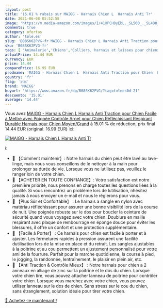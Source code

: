 ```yaml
---
layout: post
title: '15.01 % rabais sur MAIGG - Harnais Chien L  Harnais Anti Tr'
date: 2021-06-08 05:52:58
image: 'https://m.media-amazon.com/images/I/41XPCH0yEbL._SL500_._SL400_.jpg'
comments: true
category: ofertas
author: 'tole.es'
slug: 'B08SK62PVG-fr MAIGG - Harnais Chien L Harnais Anti Traction pour Chien...'
sku: 'B08SK62PVG-fr'
tags: [ 'Animalerie','Chiens','Colliers, harnais et laisses pour chiens','Harnais pour chiens','Harnais veste pour chiens','maigg', ]
actualPrice: 14.44 EUR
currency: EUR
price: 14.44
comparePrice: 16.99 EUR
prodname: 'MAIGG - Harnais Chien L  Harnais Anti Traction pour Chien  Facile à Mettre  avec Poignée Contrôle  Arnet pour Chien Réfléchissant  Respirant  Durable  Harnais pour Chien  Moyen/Grand'
country: 'fr'
flag: '🇫🇷'
brand: 'MAIGG'
buyurl: 'https://www.amazon.fr/dp/B08SK62PVG/?tag=tolees0d-21'
descuento: '15.01'
average: '14.44'
---
```


Vous avez [MAIGG - Harnais Chien L  Harnais Anti Traction pour Chien  Facile à Mettre  avec Poignée Contrôle  Arnet pour Chien Réfléchissant  Respirant  Durable  Harnais pour Chien  Moyen/Grand](https://www.amazon.fr/dp/B08SK62PVG/?tag=tolees0d-21)  à  15.01 % de réduction, prix final  14.44 EUR (original: 16.99 EUR) ici:

[![MAIGG - Harnais Chien L  Harnais Anti Tr](https://m.media-amazon.com/images/I/41XPCH0yEbL._SL500_._SL400_.jpg)](https://www.amazon.fr/dp/B08SK62PVG/?tag=tolees0d-21)

ℹ️:

- 🐾 【Comment maintenir】: Notre harnais du chien peut être lavé au lave-linge, mais nous vous conseillons de le nettoyer à la main pour prolonger sa durée de vie. Lorsque vous ne lutilisez pas, veuillez le ranger loin de votre chien.
- 🐾 【ACHETER EN TOUTE CONFIANCE】: Votre satisfaction est notre première priorité, nous prenons en charge toutes les questions liées à la qualité. Si vous rencontrez un problème lors de lutilisation, nhésitez jamais à nous envoyer un e-mail et nous le réglerons pour vous.
- 🐾 【Plus Sûr et Confortable】 : Le harnais a sangle en nylon avec matériau réfléchissant pour assurer une bonne visibilité lors de la course de nuit. Une poignée robuste sur le dos pour boucler la ceinture de sécurité quand vous voyagez avec votre chien. Doublure en maille respirant avec plaque de rembourrage en éponge douce pour éviter les blessures, il offre un confort et une protection supplémentaire.
- 🐾 【Facile à Porter】 : Ce harnais pour chien est facile à porter et à ajuster. Les fermetures rapides à pression assurent une facilité dutilisation lors de la mise en place et du retrait. Les sangles ajustables à la poitrine et au cou permettent un ajustement personnalisé pour votre ami de la fourrure. Parfait pour la marche quotidienne, la course à pied, le jogging, la randonnée, lentraînement, le plaisir en plein air, etc.
- 🐾 【Anti Traction & Contrôle Mieux】 : Notre harnais pour chien a 2 anneaux en alliage de zinc sur la poitrine et le dos du chien. Lorsque votre chien tire, vous pouvez attacher lanneau de poitrine pour contrôler votre chien. Lorsque vous marchez avec votre chien, vous pouvez utiliser lanneau sur le dos de chien. Sans stress sur le cou du chien, sans étranglement, solution idéale pour tirer votre chien.

[🛒 Achetez-le maintenant!!](https://www.amazon.fr/dp/B08SK62PVG/?tag=tolees0d-21)
